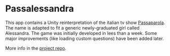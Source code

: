# Passalessandra
 This app contains a Unity reinterpretation of the italian tv show [Passaparola](https://it.wikipedia.org/wiki/Passaparola_(programma_televisivo)). The name is adapted to fit a generic newly-graduated girl called Alessandra. The game was initially developed in lees than a week. Some major improvements (like loading custom questions) have been added later.
 
 More info in the [project repo](https://github.com/Fiordarancio/graduation-party-games/blob/main/Passalessandra/README.md).